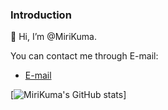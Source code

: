 ### Introduction
👋 Hi, I’m @MiriKuma.

You can contact me through E-mail:    

- [E-mail](superkuma874@outlook.com)

[![MiriKuma's GitHub stats](https://github-readme-stats.vercel.app/api?username=MiriKuma&theme=radical)]

<!---
MiriKuma/MiriKuma is a ✨ special ✨ repository because its `README.md` (this file) appears on your GitHub profile.
You can click the Preview link to take a look at your changes.
--->

